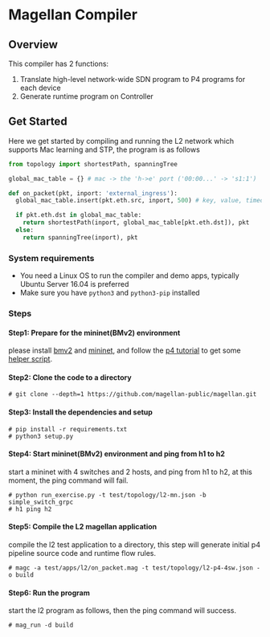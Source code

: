 # Magellan Compiler

## Overview
This compiler has 2 functions:
1. Translate high-level network-wide SDN program to P4 programs for each device
2. Generate runtime program on Controller

## Get Started
Here we get started by compiling and running the L2 network which supports Mac learning and STP,
the program is as follows

```python
from topology import shortestPath, spanningTree

global_mac_table = {} # mac -> the 'h->e' port ('00:00...' -> 's1:1')

def on_packet(pkt, inport: 'external_ingress'):
  global_mac_table.insert(pkt.eth.src, inport, 500) # key, value, timeout

  if pkt.eth.dst in global_mac_table:
    return shortestPath(inport, global_mac_table[pkt.eth.dst]), pkt
  else:
    return spanningTree(inport), pkt
```


### System requirements
* You need a Linux OS to run the compiler and demo apps, typically Ubuntu Server 16.04 is preferred
* Make sure you have `python3` and `python3-pip` installed

### Steps

#### Step1: Prepare for the mininet(BMv2) environment
please install [bmv2](https://github.com/p4lang/behavioral-model) and [mininet](https://github.com/mininet/mininet),
and follow the [p4 tutorial](https://github.com/p4lang/tutorials) to get some [helper script](https://github.com/p4lang/tutorials/blob/master/utils/run_exercise.py). 

#### Step2: Clone the code to a directory
```commandline
# git clone --depth=1 https://github.com/magellan-public/magellan.git
```

#### Step3: Install the dependencies and setup
```commandline
# pip install -r requirements.txt
# python3 setup.py
```

#### Step4: Start mininet(BMv2) environment and ping from h1 to h2
start a mininet with 4 switches and 2 hosts, and ping from h1 to h2, at this moment, the ping command will fail.
```commandline
# python run_exercise.py -t test/topology/l2-mn.json -b simple_switch_grpc
# h1 ping h2
```

#### Step5: Compile the L2 magellan application
compile the l2 test application to a directory, this step will generate initial p4 pipeline source code and runtime flow rules.
```commandline
# magc -a test/apps/l2/on_packet.mag -t test/topology/l2-p4-4sw.json -o build
```

#### Step6: Run the program
start the l2 program as follows, then the ping command will success.
```commandline
# mag_run -d build
```

